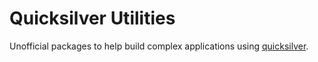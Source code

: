 
# Quicksilver Utilities

Unofficial packages to help build complex
applications using [quicksilver](https://github.com/ryanisaacg/quicksilver).
